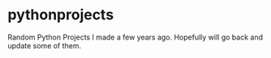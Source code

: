 # pythonprojects
Random Python Projects I made a few years ago. Hopefully will go back and update some of them.

